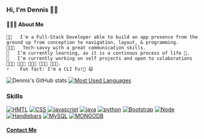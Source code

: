 ### Hi, I'm Dennis 👨🏻‍

#### 👨🏻‍💻  About Me 
    👨🏻   I'm a Full-Stack Developer able to build an app presence from the ground up from conception to navigation, layout, & programming. 
    👨🏻‍💻   Tech-savvy with a great communication skills.
    🌱   I’m currently learning, as it is a continous process of life 💉.
    🔭   I’m currently working on self projects and open to colaborations 👨🏻‍💻 👨🏻‍💻 👨🏻‍💻 👨🏻‍💻 👨🏻‍💻.
    ⚡    Fun fact: I'm a CLI Fu!🥋 😄   
<!--
**Dennis-The14th-web/Dennis-The14th-web** is a ✨ _special_ ✨ repository because its `README.md` (this file) appears on your GitHub profile.
Here are some ideas to get you started:

- 🔭 I’m currently working on ...
- 🌱 I’m currently learning ...
- 👯 I’m looking to collaborate on ...
- 🤔 I’m looking for help with ...
- 💬 Ask me about ...
- 📫 How to reach me: ...
- 😄 Pronouns: ...
- ⚡ Fun fact: ...
-->
![Dennis's GitHub stats](https://github-readme-stats.vercel.app/api?username=dennis-the14th-web&show_icons=true&theme=merko)
[![Most Used Languages](https://github-readme-stats.vercel.app/api/top-langs/?username=dennis-the14th-web&show_icons=true&theme=merko)](https://github.com/dennis-the14th-web/github-readme-stats)
### Skills
  <a href="https://developer.mozilla.org/en-US/docs/Web/HTML"><img src="https://img.shields.io/badge/-HTML-orange?style=for-the-badge"  alt="HMTL" /></a>
  <a href="https://developer.mozilla.org/en-US/docs/Web/CSS"><img src="https://img.shields.io/badge/-CSS-blue?style=for-the-badge" alt="CSS" /></a>
  <a href="https://www.javascript.com/"><img src="https://img.shields.io/badge/javascript-yellow.svg?&style=for-the-badge&logo=javascript&logoColor=white" alt="javascript" /></a>
  <a href="https://www.java.com/"><img src="https://img.shields.io/badge/java-brown.svg?&style=for-the-badge&logo=java&logoColor=white" alt="java" /></a>
  <a href="https://www.python.com/"><img src="https://img.shields.io/badge/python-orange.svg?&style=for-the-badge&logo=python&logoColor=white" alt="python" /></a>
  <a href="https://getbootstrap.com/"><img src="https://img.shields.io/badge/-Bootstrap-blueviolet?style=for-the-badge" alt="Bootstrap" /></a>
  <a href="https://nodejs.org/en/"><img src="https://img.shields.io/badge/-Node-orange?style=for-the-badge" alt="Node" /></a>
  <a href="https://www.npmjs.com/package/inquirer"><img src="https://img.shields.io/badge/-Handlebars-blue?style=for-the-badge" alt="Handlebars" /></a>
  <a href="https://www.mysql.com/"><img alt="MySQL" src="https://img.shields.io/badge/mysql-%2300f.svg?&style=for-the-badge&logo=mysql&logoColor=white" alt="Mysql" /></a>
  <a href="https://www.mongodb.com/3"><img alt="MONGODB" src="https://img.shields.io/badge/mongodb-green.svg?&style=for-the-badge&logo=mongodb&logoColor=white" alt="mongoDB" /></a>

#### <a href= "mailto:dennis.itua1@gmail.com">Contact Me</a>
